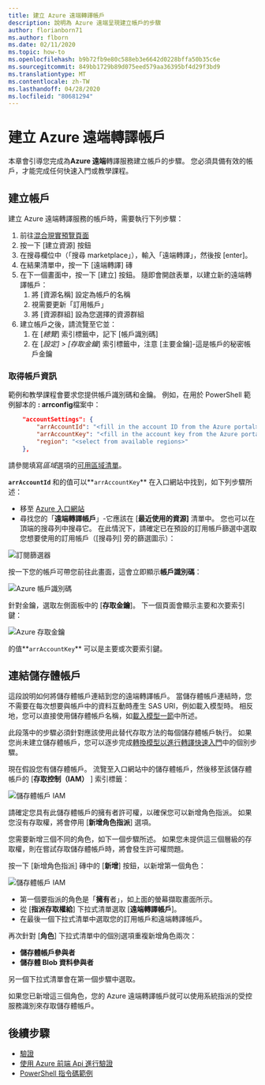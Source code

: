 ```yaml
---
title: 建立 Azure 遠端轉譯帳戶
description: 說明為 Azure 遠端呈現建立帳戶的步驟
author: florianborn71
ms.author: flborn
ms.date: 02/11/2020
ms.topic: how-to
ms.openlocfilehash: b9b72fb9e80c588eb3e6642d0228bffa50b35c6e
ms.sourcegitcommit: 849bb1729b89d075eed579aa36395bf4d29f3bd9
ms.translationtype: MT
ms.contentlocale: zh-TW
ms.lasthandoff: 04/28/2020
ms.locfileid: "80681294"
---
```

# <a name="create-an-azure-remote-rendering-account"></a>建立 Azure 遠端轉譯帳戶

本章會引導您完成為**Azure 遠端**轉譯服務建立帳戶的步驟。 您必須具備有效的帳戶，才能完成任何快速入門或教學課程。

## <a name="create-an-account"></a>建立帳戶

建立 Azure 遠端轉譯服務的帳戶時，需要執行下列步驟：

1. 前往[混合現實預覽頁面](https://aka.ms/MixedRealityPrivatePreview)
1. 按一下 [建立資源] 按鈕
1. 在搜尋欄位中（「搜尋 marketplace」），輸入「遠端轉譯」，然後按 [enter]。
1. 在結果清單中，按一下 [遠端轉譯] 磚
1. 在下一個畫面中，按一下 [建立] 按鈕。 隨即會開啟表單，以建立新的遠端轉譯帳戶：
    1. 將 [資源名稱] 設定為帳戶的名稱
    1. 視需要更新「訂用帳戶」
    1. 將 [資源群組] 設為您選擇的資源群組
1. 建立帳戶之後，請流覽至它並：
    1. 在 [*總覽*] 索引標籤中，記下 [帳戶識別碼]
    1. 在 [*設定] > [存取金鑰*] 索引標籤中，注意 [主要金鑰]-這是帳戶的秘密帳戶金鑰

### <a name="retrieve-the-account-information"></a>取得帳戶資訊

範例和教學課程會要求您提供帳戶識別碼和金鑰。 例如，在用於 PowerShell 範例腳本的 **: arrconfig**檔案中：

```json
    "accountSettings": {
        "arrAccountId": "<fill in the account ID from the Azure portal>",
        "arrAccountKey": "<fill in the account key from the Azure portal>",
        "region": "<select from available regions>"
    },
```

請參閱填寫*區域*選項的[可用區域清單](../reference/regions.md)。

**`arrAccountId`** 和的值可以**`arrAccountKey`** 在入口網站中找到，如下列步驟所述：

* 移至 [Azure 入口網站](https://www.portal.azure.com)
* 尋找您的「**遠端轉譯帳戶**」-它應該在 [**最近使用的資源]** 清單中。 您也可以在頂端的搜尋列中搜尋它。 在此情況下，請確定已在預設的訂用帳戶篩選中選取您想要使用的訂用帳戶（[搜尋列] 旁的篩選圖示）：

![訂閱篩選器](./media/azure-subscription-filter.png)

按一下您的帳戶可帶您前往此畫面，這會立即顯示**帳戶識別碼**：

![Azure 帳戶識別碼](./media/azure-account-id.png)

針對金鑰，選取左側面板中的 [**存取金鑰**]。 下一個頁面會顯示主要和次要索引鍵：

![Azure 存取金鑰](./media/azure-account-primary-key.png)

的值**`arrAccountKey`** 可以是主要或次要索引鍵。

## <a name="link-storage-accounts"></a>連結儲存體帳戶

這段說明如何將儲存體帳戶連結到您的遠端轉譯帳戶。 當儲存體帳戶連結時，您不需要在每次想要與帳戶中的資料互動時產生 SAS URI，例如載入模型時。 相反地，您可以直接使用儲存體帳戶名稱，如[載入模型一節](../concepts/models.md#loading-models)中所述。

此段落中的步驟必須針對應該使用此替代存取方法的每個儲存體帳戶執行。 如果您尚未建立儲存體帳戶，您可以逐步完成[轉換模型以進行轉譯快速入門](../quickstarts/convert-model.md#storage-account-creation)中的個別步驟。

現在假設您有儲存體帳戶。 流覽至入口網站中的儲存體帳戶，然後移至該儲存體帳戶的 [**存取控制（IAM）** ] 索引標籤：

![儲存體帳戶 IAM](./media/azure-storage-account.png)

 請確定您具有此儲存體帳戶的擁有者許可權，以確保您可以新增角色指派。 如果您沒有存取權，將會停用 [**新增角色指派**] 選項。

 您需要新增三個不同的角色，如下一個步驟所述。 如果您未提供這三個層級的存取權，則在嘗試存取儲存體帳戶時，將會發生許可權問題。

 按一下 [新增角色指派] 磚中的 [**新增**] 按鈕，以新增第一個角色：

![儲存體帳戶 IAM](./media/azure-add-role-assignment.png)

* 第一個要指派的角色是「**擁有**者」，如上面的螢幕擷取畫面所示。 
* 從 [**指派存取權給**] 下拉式清單選取 [**遠端轉譯帳戶**]。
* 在最後一個下拉式清單中選取您的訂用帳戶和遠端轉譯帳戶。

再次針對 [**角色**] 下拉式清單中的個別選項重複新增角色兩次：
* **儲存體帳戶參與者**
* **儲存體 Blob 資料參與者**

另一個下拉式清單會在第一個步驟中選取。

如果您已新增這三個角色，您的 Azure 遠端轉譯帳戶就可以使用系統指派的受控服務識別來存取儲存體帳戶。

## <a name="next-steps"></a>後續步驟

* [驗證](authentication.md)
* [使用 Azure 前端 Api 進行驗證](frontend-apis.md)
* [PowerShell 指令碼範例](../samples/powershell-example-scripts.md)
